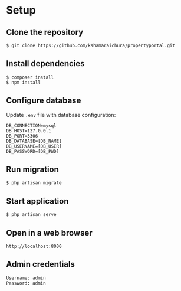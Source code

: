 # Setup

## Clone the repository

```
$ git clone https://github.com/kshamaraichura/propertyportal.git
```

## Install dependencies
```
$ composer install
$ npm install
```

## Configure database
Update `.env` file with database configuration:
```
DB_CONNECTION=mysql
DB_HOST=127.0.0.1
DB_PORT=3306
DB_DATABASE=[DB_NAME]
DB_USERNAME=[DB_USER]
DB_PASSWORD=[DB_PWD]
```

## Run migration
```
$ php artisan migrate
```

## Start application
```
$ php artisan serve
```

## Open in a web browser
```
http://localhost:8000
```

## Admin credentials
```
Username: admin
Password: admin
```
